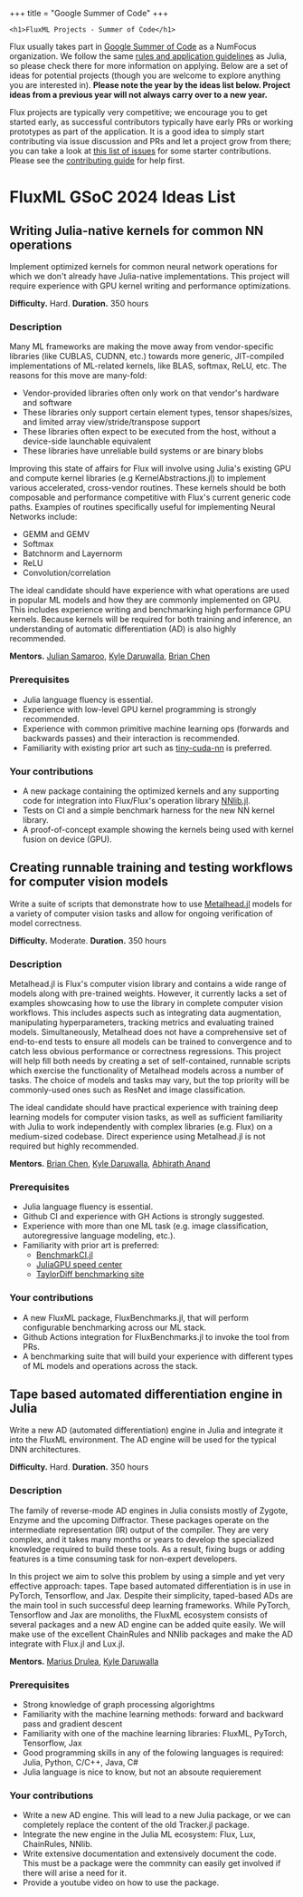 +++
title = "Google Summer of Code"
+++

~~~
<h1>FluxML Projects - Summer of Code</h1>
~~~

Flux usually takes part in [Google Summer of Code](https://summerofcode.withgoogle.com) as a NumFocus organization. We follow the same [rules and application guidelines](https://julialang.org/jsoc/projects/) as Julia, so please check there for more information on applying. Below are a set of ideas for potential projects (though you are welcome to explore anything you are interested in). **Please note the year by the ideas list below. Project ideas from a previous year will not always carry over to a new year.**

Flux projects are typically very competitive; we encourage you to get started early, as successful contributors typically have early PRs or working prototypes as part of the application. It is a good idea to simply start contributing via issue discussion and PRs and let a project grow from there; you can take a look at [this list of issues](https://github.com/FluxML/Flux.jl/issues?q=is%3Aopen+is%3Aissue+label%3A%22help+wanted%22) for some starter contributions. Please see the [contributing guide](https://github.com/FluxML/Flux.jl/blob/master/CONTRIBUTING.md) for help first.

# FluxML GSoC 2024 Ideas List

## Writing Julia-native kernels for common NN operations

Implement optimized kernels for common neural network operations for which we don't already have Julia-native implementations. This project will require experience with GPU kernel writing and performance optimizations.

**Difficulty.** Hard. **Duration.** 350 hours

### Description

Many ML frameworks are making the move away from vendor-specific libraries (like CUBLAS, CUDNN, etc.) towards more generic, JIT-compiled implementations of ML-related kernels, like BLAS, softmax, ReLU, etc. The reasons for this move are many-fold:
- Vendor-provided libraries often only work on that vendor's hardware and software
- These libraries only support certain element types, tensor shapes/sizes, and limited array view/stride/transpose support
- These libraries often expect to be executed from the host, without a device-side launchable equivalent
- These libraries have unreliable build systems or are binary blobs

Improving this state of affairs for Flux will involve using Julia's existing GPU and compute kernel libraries (e.g KernelAbstractions.jl) to implement various accelerated, cross-vendor routines. These kernels should be both composable and performance competitive with Flux's current generic code paths. Examples of routines specifically useful for implementing Neural Networks include:

- GEMM and GEMV
- Softmax
- Batchnorm and Layernorm
- ReLU
- Convolution/correlation

The ideal candidate should have experience with what operations are used in popular ML models and how they are commonly implemented on GPU. This includes experience writing and benchmarking high performance GPU kernels. Because kernels will be required for both training and inference, an understanding of automatic differentiation (AD) is also highly recommended.

**Mentors.** [Julian Samaroo](https://github.com/jpsamaroo), [Kyle Daruwalla](https://github.com/darsnack), [Brian Chen](https://github.com/ToucheSir)

### Prerequisites

- Julia language fluency is essential.
- Experience with low-level GPU kernel programming is strongly recommended.
- Experience with common primitive machine learning ops (forwards and backwards passes) and their interaction is recommended.
- Familiarity with existing prior art such as [tiny-cuda-nn](https://github.com/NVlabs/tiny-cuda-nn) is preferred.

### Your contributions

- A new package containing the optimized kernels and any supporting code for integration into Flux/Flux's operation library [NNlib.jl](https://github.com/FluxML/NNlib.jl).
- Tests on CI and a simple benchmark harness for the new NN kernel library.
- A proof-of-concept example showing the kernels being used with kernel fusion on device (GPU).


## Creating runnable training and testing workflows for computer vision models

Write a suite of scripts that demonstrate how to use [Metalhead.jl](https://github.com/FluxML/Metalhead.jl) models for a variety of computer vision tasks and allow for ongoing verification of model correctness.

**Difficulty.** Moderate. **Duration.** 350 hours

### Description

Metalhead.jl is Flux's computer vision library and contains a wide range of models along with pre-trained weights. However, it currently lacks a set of examples showcasing how to use the library in complete computer vision workflows. This includes aspects such as integrating data augmentation, manipulating hyperparameters, tracking metrics and evaluating trained models.
Simultaneously, Metalhead does not have a comprehensive set of end-to-end tests to ensure all models can be trained to convergence and to catch less obvious performance or correctness regressions.
This project will help fill both needs by creating a set of self-contained, runnable scripts which exercise the functionality of Metalhead models across a number of tasks. The choice of models and tasks may vary, but the top priority will be commonly-used ones such as ResNet and image classification.

The ideal candidate should have practical experience with training deep learning models for computer vision tasks, as well as sufficient familiarity with Julia to work independently with complex libraries (e.g. Flux) on a medium-sized codebase. Direct experience using Metalhead.jl is not required but highly recommended. 

**Mentors.** [Brian Chen](https://github.com/ToucheSir), [Kyle Daruwalla](https://github.com/darsnack), [Abhirath Anand](https://github.com/theabhirath) 

### Prerequisites

- Julia language fluency is essential.
- Github CI and experience with GH Actions is strongly suggested.
- Experience with more than one ML task
  (e.g. image classification, autoregressive language modeling, etc.).
- Familiarity with prior art is preferred:
    - [BenchmarkCI.jl](https://github.com/tkf/BenchmarkCI.jl)
    - [JuliaGPU speed center](https://speed.juliagpu.org)
    - [TaylorDiff benchmarking site](https://benchmark.tansongchen.com/TaylorDiff.jl)

### Your contributions

- A new FluxML package, FluxBenchmarks.jl, that will perform configurable benchmarking across our ML stack.
- Github Actions integration for FluxBenchmarks.jl to invoke the tool from PRs.
- A benchmarking suite that will build your experience with different types of ML models and operations across the stack.


## Tape based automated differentiation engine in Julia

Write a new AD (automated differentiation) engine in Julia and integrate it into the FluxML environment.
The AD engine will be used for the typical DNN architectures.

**Difficulty.** Hard. **Duration.** 350 hours

### Description

The family of reverse-mode AD engines in Julia consists mostly of Zygote, Enzyme and the upcoming Diffractor. These packages operate on the intermediate representation (IR) output of the compiler. They are very complex, and it takes many months or years to develop the specialized knowledge required to build these tools. As a result, fixing bugs or adding features is a time consuming task for non-expert developers. 

In this project we aim to solve this problem by using a simple and yet very effective approach: tapes. Tape based automated differentiation is in use in PyTorch, Tensorflow, and Jax. Despite their simplicity, taped-based ADs are the main tool in such successful deep learning frameworks. While PyTorch, Tensorflow and Jax are monoliths, the FluxML ecosystem consists of several packages and a new AD engine can be added quite easily. We will make use of the excellent ChainRules and NNlib packages and make the AD integrate with Flux.jl and Lux.jl.

**Mentors.** [Marius Drulea](https://github.com/MariusDrulea), [Kyle Daruwalla](https://github.com/darsnack)

### Prerequisites

- Strong knowledge of graph processing algorightms
- Familiarity with the machine learning methods: forward and backward pass and gradient descent
- Familiarity with one of the machine learning libraries: FluxML, PyTorch, Tensorflow, Jax
- Good programming skills in any of the folowing languages is required: Julia, Python, C/C++, Java, C#
- Julia language is nice to know, but not an absoute requierement

### Your contributions
- Write a new AD engine. This will lead to a new Julia package, or we can completely replace the content of the old Tracker.jl package.
- Integrate the new engine in the Julia ML ecosystem: Flux, Lux, ChainRules, NNlib.
- Write extensive documentation and extensively document the code. This must be a package were the commnity can easily get involved if there will arise a need for it.
- Provide a youtube video on how to use the package.
